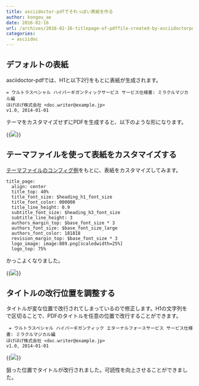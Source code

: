 ```yaml
---
title: asciidoctor-pdfでそれっぽい表紙を作る
author: kongou_ae
date: 2016-02-16
url: /archives/2016-02-16-titlepage-of-pdffile-created-by-asciidoctorpdf
categories:
  - asciidoc
---
```


## デフォルトの表紙

asciidoctor-pdfでは、H1と以下2行をもとに表紙が生成されます。

```
= ウルトラスペシャル ハイパーギガンティックサービス サービス仕様書: ミラクルマジカル編
ほげほげ株式会社 <doc.writer@example.jp>
v1.0, 2014-01-01
```

テーマをカスタマイズせずにPDFを生成すると、以下のような形になります。

{{<img src="https://aimless.jp/blog/images/2016-02-16-001.png">}}

## テーマファイルを使って表紙をカスタマイズする

[テーマファイルのコンフィグ例](https://github.com/asciidoctor/asciidoctor-pdf/blob/master/docs/theming-guide.adoc#title-page)をもとに、表紙をカスタマイズしてみます。

```
title_page:
  align: center
  title_top: 40%
  title_font_size: $heading_h1_font_size
  title_font_color: 000000
  title_line_height: 0.9
  subtitle_font_size: $heading_h3_font_size
  subtitle_line_height: 3
  authors_margin_top: $base_font_size * 3
  authors_font_size: $base_font_size_large
  authors_font_color: 181818
  revision_margin_top: $base_font_size * 3
  logo_image: image:889.png[scaledwidth=25%]
  logo_top: 75%
 ```

かっこよくなりました。

 {{<img src="https://aimless.jp/blog/images/2016-02-16-002.png">}}

## タイトルの改行位置を調整する

 タイトルが変な位置で改行されてしまっているので修正します。H1の文字列を` `で区切ることで、PDFのタイトルを任意の位置で改行することができます。

```
 = ウルトラスペシャル ハイパーギガンティック エターナルフォースサービス サービス仕様書: ミラクルマジカル編
ほげほげ株式会社 <doc.writer@example.jp>
v1.0, 2014-01-01
```

 {{<img src="https://aimless.jp/blog/images/2016-02-16-003.png">}}

狙った位置でタイトルが改行されました。可読性を向上させることができました。
